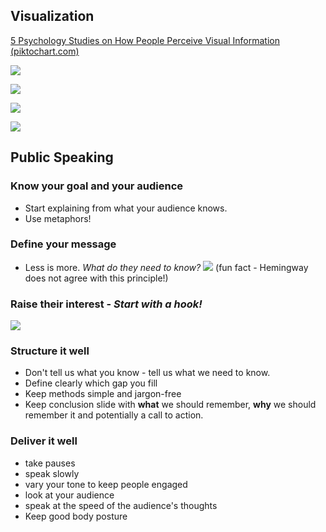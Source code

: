 ## Visualization

[5 Psychology Studies on How People Perceive Visual Information (piktochart.com)](https://piktochart.com/blog/5-psychology-studies-that-tell-us-how-people-perceive-visual-information/)

![](https://i.imgur.com/180Nwrx.png)


![](https://i.imgur.com/qzmfgwM.png)

![](https://i.imgur.com/Dtdp0hr.png)


![](https://i.imgur.com/2uWrhSP.png)



## Public Speaking
### Know your goal and your audience
- Start explaining from what your audience knows.
- Use metaphors!
### Define your message
- Less is more. *What do they need to know?*
![](https://i.imgur.com/Wg7FaOA.png)
(fun fact - Hemingway does not agree with this principle!)
### Raise their interest - *Start with a hook!*
![](https://i.imgur.com/vHQrGqB.png)
### Structure it well
- Don't tell us what you know - tell us what we need to know.
- Define clearly which gap you fill
- Keep methods simple and jargon-free
- Keep conclusion slide with **what** we should remember, **why** we should remember it and potentially a call to action.
### Deliver it well
- take pauses
- speak slowly
- vary your tone to keep people engaged
- look at your audience
- speak at the speed of the audience's thoughts
- Keep good body posture
